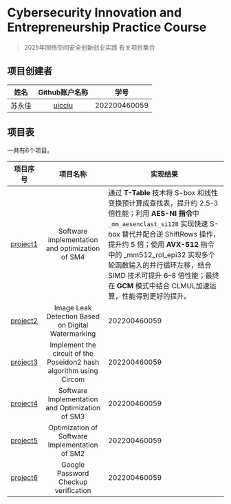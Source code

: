 # Cybersecurity Innovation and Entrepreneurship Practice Course

> 2025年网络空间安全创新创业实践 有关项目集合

## 项目创建者

| 姓名 |                Github账户名称                | 学号         |
| :----------: | :------------------------------------------: | ------------ |
|    苏永佳    |     [uicciu ](https://github.com/uicciu)     | 202200460059 | 


## 项目表

一共有6个项目。

| 项目序号 |                项目名称                | 实现结果         |
| :----------: | :------------------------------------------: | ------------ |
|    [project1](https://github.com/uicciu/project_summary/blob/main/Project1/README.md)    |     Software implementation and optimization of SM4    | 通过 **T-Table** 技术将 S-box 和线性变换预计算成查找表，提升约 2.5–3 倍性能；利用 **AES-NI 指令**中 ```_mm_aesenclast_si128``` 实现快速 S-box 替代并配合逆 ShiftRows 操作，提升约 5 倍；使用 **AVX-512** 指令中的 _mm512_rol_epi32 实现多个轮函数输入的并行循环左移，结合 SIMD 技术可提升 6–8 倍性能；最终在 **GCM** 模式中结合 CLMUL加速运算，性能得到更好的提升。| 
|    [project2](https://github.com/uicciu/project_summary/blob/main/Project2/README.md)    |     Image Leak Detection Based on Digital Watermarking     | 202200460059 | 
|    [project3](https://github.com/uicciu/project_summary/blob/main/Project3/README.md)    |     Implement the circuit of the Poseidon2 hash algorithm using Circom     | 202200460059 | 
|    [project4](https://github.com/uicciu/project_summary/blob/main/Project4/README.md)    |     Software Implementation and Optimization of SM3     | 202200460059 | 
|    [project5](https://github.com/uicciu/project_summary/blob/main/Project5/README.md)    |     Optimization of Software Implementation of SM2     | 202200460059 | 
|    [project6](https://github.com/uicciu/project_summary/blob/main/Project6/README.md)    |     Google Password Checkup verification     | 202200460059 | 


## 
